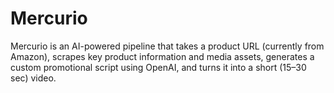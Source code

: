 # Mercurio
Mercurio is an AI-powered pipeline that takes a product URL (currently from Amazon), scrapes key product information and media assets, generates a custom promotional script using OpenAI, and turns it into a short (15–30 sec) video.
